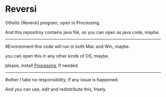 # Reversi
Othello (Reversi) program, open in Processing.

And this repositroy contains java file, so you can open as java code, maybe.

---

#Environment
this code will run in both Mac and Win, maybe.

you can open this in any other kinds of OS, maybe.

please, install [Processng](https://processing.org/), if needed.

--- 

#other
I take no responsibility, if any issue is happened.

And you can use, edit and redistribute this, freely.
